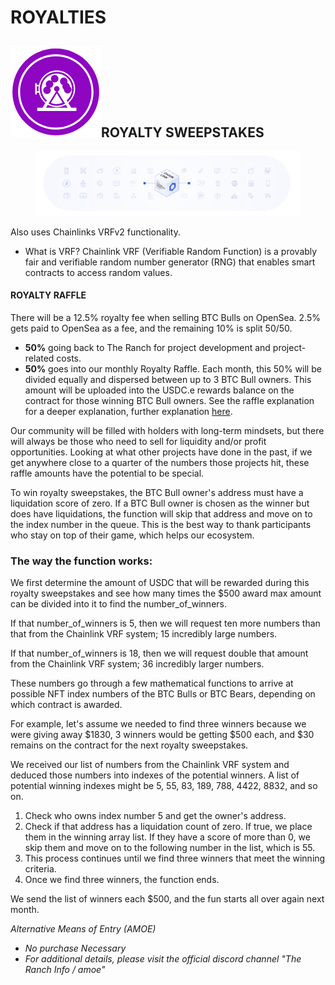 # ROYALTIES

## ![](<../../../.gitbook/assets/image (1) (5) (2).png>)ROYALTY SWEEPSTAKES

<figure><img src="../../../.gitbook/assets/image (3) (1) (5).png" alt=""><figcaption></figcaption></figure>

Also uses Chainlinks VRFv2 functionality.&#x20;

* What is VRF?  Chainlink VRF (Verifiable Random Function) is a provably fair and verifiable random number generator (RNG) that enables smart contracts to access random values.

#### ROYALTY RAFFLE

There will be a 12.5% royalty fee when selling BTC Bulls on OpenSea.  2.5% gets paid to OpenSea as a fee, and the remaining 10% is split 50/50.&#x20;

* **50%** going back to The Ranch for project development and project-related costs.&#x20;
* **50%** goes into our monthly Royalty Raffle. Each month, this 50% will be divided equally and dispersed between up to 3 BTC Bull owners. This amount will be uploaded into the USDC.e rewards balance on the contract for those winning BTC Bull owners. See the raffle explanation for a deeper explanation, further explanation [here](royalties.md). &#x20;

Our community will be filled with holders with long-term mindsets, but there will always be those who need to sell for liquidity and/or profit opportunities. Looking at what other projects have done in the past, if we get anywhere close to a quarter of the numbers those projects hit, these raffle amounts have the potential to be special.

To win royalty sweepstakes, the BTC Bull owner's address must have a liquidation score of zero. If a BTC Bull owner is chosen as the winner but does have liquidations, the function will skip that address and move on to the index number in the queue. This is the best way to thank participants who stay on top of their game, which helps our ecosystem.&#x20;

### The way the function works:&#x20;

We first determine the amount of USDC that will be rewarded during this royalty sweepstakes and see how many times the $500 award max amount can be divided into it to find the number\_of\_winners.

If that number\_of\_winners is 5, then we will request ten more numbers than that from the Chainlink VRF system; 15 incredibly large numbers.&#x20;

If that number\_of\_winners is 18, then we will request double that amount from the Chainlink VRF system; 36 incredibly larger numbers. &#x20;

These numbers go through a few mathematical functions to arrive at possible NFT index numbers of the BTC Bulls or BTC Bears, depending on which contract is awarded.

For example, let's assume we needed to find three winners because we were giving away $1830, 3 winners would be getting $500 each, and $30 remains on the contract for the next royalty sweepstakes.

We received our list of numbers from the Chainlink VRF system and deduced those numbers into indexes of the potential winners. A list of potential winning indexes might be 5, 55, 83, 189, 788, 4422, 8832, and so on.

1. Check who owns index number 5 and get the owner's address.
2. Check if that address has a liquidation count of zero. If true, we place them in the winning array list. If they have a score of more than 0, we skip them and move on to the following number in the list, which is 55.&#x20;
3. This process continues until we find three winners that meet the winning criteria.&#x20;
4. Once we find three winners, the function ends.

We send the list of winners each $500, and the fun starts all over again next month.&#x20;



_Alternative Means of Entry (AMOE)_

* _No purchase Necessary_
* _For additional details, please visit the official discord channel "The Ranch Info / amoe"_


